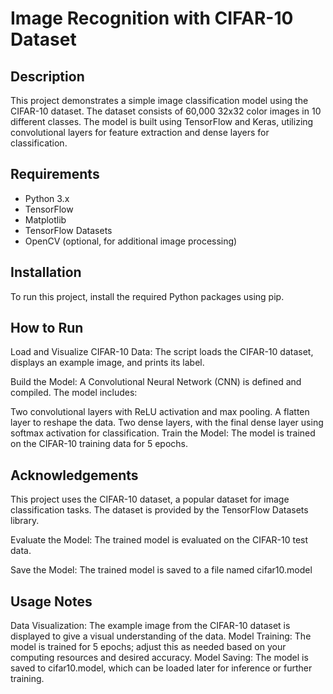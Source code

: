 # Image Recognition with CIFAR-10 Dataset

## Description
This project demonstrates a simple image classification model using the CIFAR-10 dataset. The dataset consists of 60,000 32x32 color images in 10 different classes. The model is built using TensorFlow and Keras, utilizing convolutional layers for feature extraction and dense layers for classification.

## Requirements
- Python 3.x
- TensorFlow
- Matplotlib
- TensorFlow Datasets
- OpenCV (optional, for additional image processing)

## Installation
To run this project, install the required Python packages using pip.

## How to Run
Load and Visualize CIFAR-10 Data: The script loads the CIFAR-10 dataset, displays an example image, and prints its label.

Build the Model: A Convolutional Neural Network (CNN) is defined and compiled. The model includes:

Two convolutional layers with ReLU activation and max pooling.
A flatten layer to reshape the data.
Two dense layers, with the final dense layer using softmax activation for classification.
Train the Model: The model is trained on the CIFAR-10 training data for 5 epochs.

## Acknowledgements
This project uses the CIFAR-10 dataset, a popular dataset for image classification tasks. The dataset is provided by the TensorFlow Datasets library.

Evaluate the Model: The trained model is evaluated on the CIFAR-10 test data.


Save the Model: The trained model is saved to a file named cifar10.model

## Usage Notes
Data Visualization: The example image from the CIFAR-10 dataset is displayed to give a visual understanding of the data.
Model Training: The model is trained for 5 epochs; adjust this as needed based on your computing resources and desired accuracy.
Model Saving: The model is saved to cifar10.model, which can be loaded later for inference or further training.
